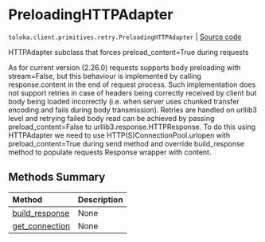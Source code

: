 # PreloadingHTTPAdapter
`toloka.client.primitives.retry.PreloadingHTTPAdapter` | [Source code](https://github.com/Toloka/toloka-kit/blob/v0.1.24/src/client/primitives/retry.py#L88)

HTTPAdapter subclass that forces preload_content=True during requests


As for current version (2.26.0) requests supports body preloading with stream=False, but this behaviour is
implemented by calling response.content in the end of request process. Such implementation does not support
retries in case of headers being correctly received by client but body being loaded incorrectly (i.e. when server
uses chunked transfer encoding and fails during body transmission). Retries are handled on urllib3 level and
retrying failed body read can be achieved by passing preload_content=False to urllib3.response.HTTPResponse. To do
this using HTTPAdapter we need to use HTTP(S)ConnectionPool.urlopen with preload_content=True during send method and
override build_response method to populate requests Response wrapper with content.

## Methods Summary

| Method | Description |
| :------| :-----------|
[build_response](toloka.client.primitives.retry.PreloadingHTTPAdapter.build_response.md)| None
[get_connection](toloka.client.primitives.retry.PreloadingHTTPAdapter.get_connection.md)| None
